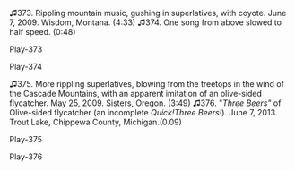 ♫373. Rippling mountain music, gushing in superlatives, with coyote.
June 7, 2009. Wisdom, Montana. (4:33)
♫374. One song from above slowed to half speed. (0:48)

Play-373

Play-374

♫375. More rippling superlatives, blowing from the treetops in the wind
of the Cascade Mountains, with an apparent imitation of an olive-sided
flycatcher. May 25, 2009. Sisters, Oregon. (3:49)
♫376. "*Three Beers"* of Olive-sided flycatcher (an incomplete *Quick!Three Beers!*). June 7, 2013. Trout Lake, Chippewa County, Michigan.(0.09)

Play-375

Play-376
